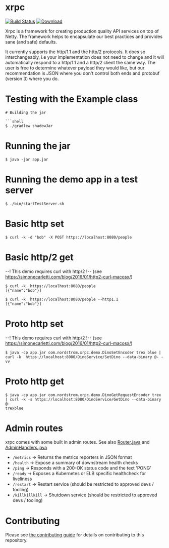 xrpc
====
[![Build Status][ci-image]][ci-link] [ ![Download][artifact-image]][artifact-download]

Xrpc is a framework for creating production quality API services on top of Netty. The framework helps to encapsulate our
best practices and provides sane (and safe) defaults.

It currently supports the http/1.1 and the http/2 protocols. It does so interchangeably, 
i.e your implementation does not need to change and it will automatically respond to a http/1.1 
and a http/2 client the same way. The user is free to determine whatever payload they would like, 
but our recommendation is JSON where you don't control both ends and protobuf (version 3) where you do.

# Testing with the Example class  
```
# Building the jar

```shell
$ ./gradlew shadowJar
```

# Running the jar

```shell
$ java -jar app.jar
```

# Running the demo app in a test server

```shell
$ ./bin/startTestServer.sh
```

# Basic http set

```shell
$ curl -k -d "bob" -X POST https://localhost:8080/people
```

# Basic http/2 get
--! This demo requires curl with http/2 !--
(see https://simonecarletti.com/blog/2016/01/http2-curl-macosx/)
```shell
$ curl -k  https://localhost:8080/people
[{"name":"bob"}]
```

```shell
$ curl -k  https://localhost:8080/people --http1.1
[{"name":"bob"}]
```

# Proto http set
--! This demo requires curl with http/2 !--
(see https://simonecarletti.com/blog/2016/01/http2-curl-macosx/)
```shell
$ java -cp app.jar com.nordstrom.xrpc.demo.DinoSetEncoder trex blue | curl -k  https://localhost:8080/DinoService/SetDino --data-binary @- -vv
```

# Proto http get

```shell
$ java -cp app.jar com.nordstrom.xrpc.demo.DinoGetRequestEncoder trex | curl -k -s https://localhost:8080/DinoService/GetDino --data-binary @-
trexblue
```

# Admin routes

xrpc comes with some built in admin routes. See also [Router.java](https://github.com/Nordstrom/xrpc/blob/master/src/main/java/com/nordstrom/xrpc/server/Router.java#L262-L270) and [AdminHandlers.java](https://github.com/Nordstrom/xrpc/blob/master/src/main/java/com/nordstrom/xrpc/server/AdminHandlers.java)
* `/metrics` -> Returns the metrics reporters in JSON format
* `/health` -> Expose a summary of downstream health checks
* `/ping` -> Responds with a 200-OK status code and the text 'PONG'
* `/ready` -> Exposes a Kubernetes or ELB specific healthcheck for liveliness
* `/restart` -> Restart service (should be restricted to approved devs / tooling)
* `/killkillkill` -> Shutdown service (should be restricted to approved devs / tooling)

# Contributing

Please see [the contributing guide](CONTRIBUTING.md) for details on contributing to this repository.


[ci-image]:https://travis-ci.org/Nordstrom/xrpc.svg?branch=master
[ci-link]:https://travis-ci.org/Nordstrom/xrpc
[artifact-image]:https://api.bintray.com/packages/nordstromoss/oss_maven/xrpc/images/download.svg
[artifact-download]:https://bintray.com/nordstromoss/oss_maven/xrpc/_latestVersion
